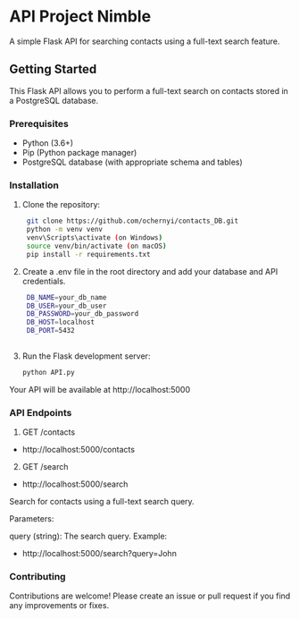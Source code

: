 # API Project Nimble

A simple Flask API for searching contacts using a full-text search feature.

## Getting Started

This Flask API allows you to perform a full-text search on contacts stored in a PostgreSQL database.

### Prerequisites

- Python (3.6+)
- Pip (Python package manager)
- PostgreSQL database (with appropriate schema and tables)


### Installation

1. Clone the repository:

   ```bash
    git clone https://github.com/ochernyi/contacts_DB.git
    python -m venv venv
    venv\Scripts\activate (on Windows)
    source venv/bin/activate (on macOS)
    pip install -r requirements.txt

2. Create a .env file in the root directory and add your database and API credentials.
   ```bash
    DB_NAME=your_db_name
    DB_USER=your_db_user
    DB_PASSWORD=your_db_password
    DB_HOST=localhost
    DB_PORT=5432
    
3. Run the Flask development server:
   ```bash
   python API.py

Your API will be available at http://localhost:5000

### API Endpoints

1. GET /contacts

- http://localhost:5000/contacts

2. GET /search

- http://localhost:5000/search

Search for contacts using a full-text search query.

Parameters:

query (string): The search query.
Example:

- http://localhost:5000/search?query=John

### Contributing

Contributions are welcome! Please create an issue or pull request if you find any improvements or fixes.

